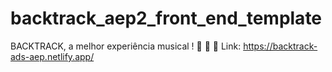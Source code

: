 # backtrack_aep2_front_end_template
BACKTRACK, a melhor experiência musical ! 🎵 🎼 🎹
Link: https://backtrack-ads-aep.netlify.app/
